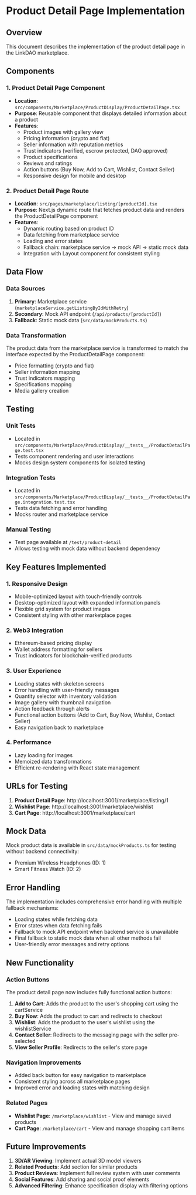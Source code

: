 # Product Detail Page Implementation

## Overview
This document describes the implementation of the product detail page in the LinkDAO marketplace.

## Components

### 1. Product Detail Page Component
- **Location**: `src/components/Marketplace/ProductDisplay/ProductDetailPage.tsx`
- **Purpose**: Reusable component that displays detailed information about a product
- **Features**:
  - Product images with gallery view
  - Pricing information (crypto and fiat)
  - Seller information with reputation metrics
  - Trust indicators (verified, escrow protected, DAO approved)
  - Product specifications
  - Reviews and ratings
  - Action buttons (Buy Now, Add to Cart, Wishlist, Contact Seller)
  - Responsive design for mobile and desktop

### 2. Product Detail Page Route
- **Location**: `src/pages/marketplace/listing/[productId].tsx`
- **Purpose**: Next.js dynamic route that fetches product data and renders the ProductDetailPage component
- **Features**:
  - Dynamic routing based on product ID
  - Data fetching from marketplace service
  - Loading and error states
  - Fallback chain: marketplace service → mock API → static mock data
  - Integration with Layout component for consistent styling

## Data Flow

### Data Sources
1. **Primary**: Marketplace service (`marketplaceService.getListingByIdWithRetry`)
2. **Secondary**: Mock API endpoint (`/api/products/[productId]`)
3. **Fallback**: Static mock data (`src/data/mockProducts.ts`)

### Data Transformation
The product data from the marketplace service is transformed to match the interface expected by the ProductDetailPage component:
- Price formatting (crypto and fiat)
- Seller information mapping
- Trust indicators mapping
- Specifications mapping
- Media gallery creation

## Testing

### Unit Tests
- Located in `src/components/Marketplace/ProductDisplay/__tests__/ProductDetailPage.test.tsx`
- Tests component rendering and user interactions
- Mocks design system components for isolated testing

### Integration Tests
- Located in `src/components/Marketplace/ProductDisplay/__tests__/ProductDetailPage.integration.test.tsx`
- Tests data fetching and error handling
- Mocks router and marketplace service

### Manual Testing
- Test page available at `/test/product-detail`
- Allows testing with mock data without backend dependency

## Key Features Implemented

### 1. Responsive Design
- Mobile-optimized layout with touch-friendly controls
- Desktop-optimized layout with expanded information panels
- Flexible grid system for product images
- Consistent styling with other marketplace pages

### 2. Web3 Integration
- Ethereum-based pricing display
- Wallet address formatting for sellers
- Trust indicators for blockchain-verified products

### 3. User Experience
- Loading states with skeleton screens
- Error handling with user-friendly messages
- Quantity selector with inventory validation
- Image gallery with thumbnail navigation
- Action feedback through alerts
- Functional action buttons (Add to Cart, Buy Now, Wishlist, Contact Seller)
- Easy navigation back to marketplace

### 4. Performance
- Lazy loading for images
- Memoized data transformations
- Efficient re-rendering with React state management

## URLs for Testing

1. **Product Detail Page**: http://localhost:3001/marketplace/listing/1
2. **Wishlist Page**: http://localhost:3001/marketplace/wishlist
3. **Cart Page**: http://localhost:3001/marketplace/cart

## Mock Data

Mock product data is available in `src/data/mockProducts.ts` for testing without backend connectivity:
- Premium Wireless Headphones (ID: 1)
- Smart Fitness Watch (ID: 2)

## Error Handling

The implementation includes comprehensive error handling with multiple fallback mechanisms:
- Loading states while fetching data
- Error states when data fetching fails
- Fallback to mock API endpoint when backend service is unavailable
- Final fallback to static mock data when all other methods fail
- User-friendly error messages and retry options

## New Functionality

### Action Buttons
The product detail page now includes fully functional action buttons:

1. **Add to Cart**: Adds the product to the user's shopping cart using the cartService
2. **Buy Now**: Adds the product to cart and redirects to checkout
3. **Wishlist**: Adds the product to the user's wishlist using the wishlistService
4. **Contact Seller**: Redirects to the messaging page with the seller pre-selected
5. **View Seller Profile**: Redirects to the seller's store page

### Navigation Improvements
- Added back button for easy navigation to marketplace
- Consistent styling across all marketplace pages
- Improved error and loading states with matching design

### Related Pages
- **Wishlist Page**: `/marketplace/wishlist` - View and manage saved products
- **Cart Page**: `/marketplace/cart` - View and manage shopping cart items

## Future Improvements

1. **3D/AR Viewing**: Implement actual 3D model viewers
2. **Related Products**: Add section for similar products
3. **Product Reviews**: Implement full review system with user comments
4. **Social Features**: Add sharing and social proof elements
5. **Advanced Filtering**: Enhance specification display with filtering options